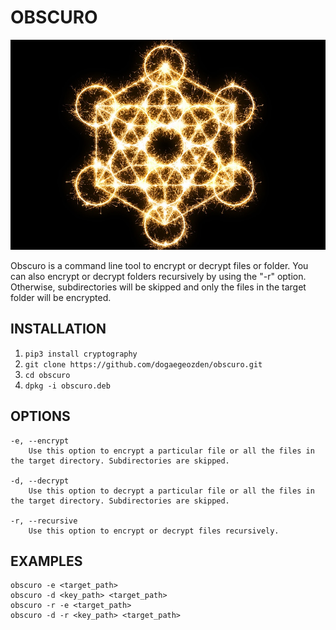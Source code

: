 # OBSCURO 

![ObscuroLogo](https://raw.githubusercontent.com/dogaegeozden/obscuro/main/obscuro.jpg)

Obscuro is a command line tool to encrypt or decrypt files or folder. You can also encrypt or decrypt folders recursively by using the "-r" option. Otherwise, subdirectories will be skipped and only the files in the target folder will be encrypted.

## INSTALLATION 
1) ```pip3 install cryptography```
2) ```git clone https://github.com/dogaegeozden/obscuro.git```
3) ```cd obscuro```
4) ```dpkg -i obscuro.deb```

## OPTIONS
    -e, --encrypt 
        Use this option to encrypt a particular file or all the files in the target directory. Subdirectories are skipped.

    -d, --decrypt
        Use this option to decrypt a particular file or all the files in the target directory. Subdirectories are skipped.

    -r, --recursive
        Use this option to encrypt or decrypt files recursively.

## EXAMPLES
    obscuro -e <target_path>
    obscuro -d <key_path> <target_path>
    obscuro -r -e <target_path>
    obscuro -d -r <key_path> <target_path>

